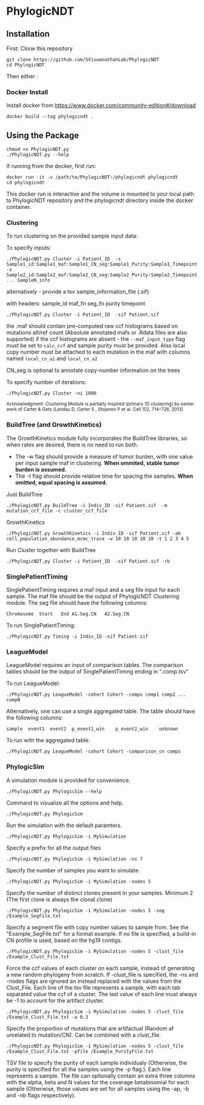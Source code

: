 # PhylogicNDT
## Installation 
First:  Clone this repository

    git clone https://github.com/SViswanathanLab/PhylogicNDT
    cd PhylogicNDT

Then either :

### Docker Install
Install docker from https://www.docker.com/community-edition#/download

	docker build --tag phylogicndt . 

## Using the Package
    chmod +x PhylogicNDT.py 
    ./PhylogicNDT.py --help

If running from the docker, first run:

	docker run -it -v /path/to/PhylogicNDT:/phylogicndt phylogicndt
	cd phylogicndt
This docker run is interactive and the volume is mounted to your local path to PhylogicNDT repository and the phylogicndt directory inside the docker container.

### Clustering 

To run clustering on the provided sample input data:

 To specify inputs: 

	./PhylogicNDT.py Cluster -i Patient_ID  -s Sample1_id:Sample1_maf:Sample1_CN_seg:Sample1_Purity:Sample1_Timepoint -s Sample2_id:Sample2_maf:Sample2_CN_seg:Sample2_Purity:Sample2_Timepoint ... SampleN_info 

alternatively - provide a tsv sample_information_file (.sif) 

with headers: sample_id maf_fn seg_fn purity timepoint

    ./PhylogicNDT.py Cluster -i Patient_ID  -sif Patient.sif

the .maf should contain pre-computed raw ccf histograms based on mutations alt/ref count 
(Absolute annotated mafs or .Rdata files are also supported)
if the ccf histograms are absent - the `--maf_input_type` flag must be set to
`calc_ccf` and sample purity must be provided. Also local copy number must
be attached to each mutation in the maf with columns named `local_cn_a1` and `local_cn_a2`

CN_seg is optional to annotate copy-number information on the trees

To specify number of iterations: 

	./PhylogicNDT.py Cluster -ni 1000

	
<sub>Acknowledgment: Clustering Module is partially inspired (primary 1D clustering) by earlier work of Carter & Getz (Landau D, Carter S , Stojanov P et al. Cell 152, 714–726, 2013)</sub>
	
### BuildTree (and GrowthKinetics) 
The GrowthKinetics module fully incorporates the BuildTree libraries, so when rates are desired, there is no need to run both. 

 - The -w flag should provide a measure of tumor burden, with one value per input sample maf in clustering. **When ommited, stable tumor burden is assumed.** 
  - The -t flag should provide relative time for spacing the samples.
    **When omitted, equal spacing is assumed.** 

Just BuildTree

	./PhylogicNDT.py BuildTree -i Indiv_ID -sif Patient.sif  -m mutation_ccf_file -c cluster_ccf_file 

GrowthKinetics

	./PhylogicNDT.py GrowthKinetics -i Indiv_ID -sif Patient.sif -ab cell_population_abundance_mcmc_trace -w 10 10 10 10 10 -t 1 2 3 4 5 

Run Cluster together with BuildTree

	./PhylogicNDT.py Cluster -i Patient_ID  -sif Patient.sif -rb

### SinglePatientTiming

SinglePatientTiming requires a maf input and a seg file input for each sample.
The maf file should be the output of PhylogicNDT Clustering module.
The seg file should have the following columns:

    Chromosome  Start   End A1.Seg.CN   A2.Seg.CN

To run SinglePatientTiming:

    ./PhylogicNDT.py Timing -i Indiv_ID -sif Patient.sif

### LeagueModel
LeagueModel requires an input of comparison tables.
The comparison tables should be the output of SinglePatientTiming ending in ".comp.tsv"

To run LeagueModel:

    ./PhylogicNDT.py LeagueModel -cohort Cohort -comps comp1 comp2 ... compN

Alternatively, one can use a single aggregated table. The table should have the following columns:

    sample  event1  event2  p_event1_win    p_event2_win    unknown

To run with the aggregated table:

    ./PhylogicNDT.py LeagueModel -cohort Cohort -comparison_cn comps

### PhylogicSim 
A simulation module is provided for convenience.

    ./PhylogicNDT.py PhylogicSim --help

Command to visualize all the options and help.

    ./PhylogicNDT.py PhylogicSim 

Run the simulation with the default paramters.

    ./PhylogicNDT.py PhylogicSim -i MySimulation

Specify a prefix for all the output files

    ./PhylogicNDT.py PhylogicSim -i MySimulation -ns 7

Specify the number of samples you want to simulate. 

    ./PhylogicNDT.py PhylogicSim -i MySimulation -nodes 5

Specify the number of distinct clones present in your samples. Minimum 2 (The first clone is always the clonal clone)

    ./PhylogicNDT.py PhylogicSim -i MySimulation -nodes 5 -seg /Example_SegFile.txt

Specify a segment file with copy number values to sample from. See the "Example_SegFile.txt" for a format example. If no file is specified, a build-in CN profile is used, based on the hg19 contigs.

    ./PhylogicNDT.py PhylogicSim -i MySimulation -nodes 5 -clust_file /Example_Clust_File.txt

Force the ccf values of each cluster on each sample, instead of generating a new random phylogeny from scratch. If -clust_file is specified, the -ns and -nodes flags are ignored an instead replaced with the values from the Clust_File. Each line of the tsv file represents a sample, with each tab separated value the ccf of a cluster. The last value of each line must always be -1 to account for the artifact cluster. 

    ./PhylogicNDT.py PhylogicSim -i MySimulation -nodes 5 -clust_file /Example_Clust_File.txt -a 0.3

Specify the proportion of mutations that are artifactual (Random af unrelated to mutation/CN). Can be combined with a clust_file.

    ./PhylogicNDT.py PhylogicSim -i MySimulation -nodes 5 -clust_file /Example_Clust_File.txt -pfile /Example_PurityFile.txt

TSV file to specify the purity of each sample individualy (Otherwise, the purity is specified for all the samples using the -p flag.). Each line represents a sample. The file can optionally contain an extra three columns with the alpha, beta and N values for the coverage betabinomial for each sample (Otherwise, those values are set for all samples using the -ap, -b and -nb flags respectively). 
